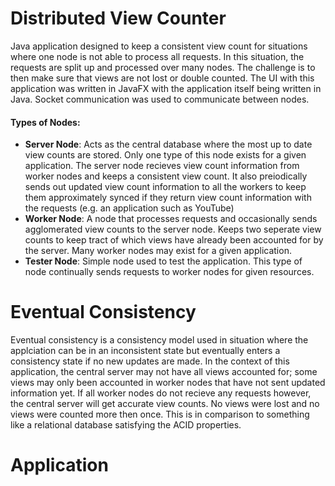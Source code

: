 # Distributed View Counter

Java application designed to keep a consistent view count for situations where one node is not able to process all requests. In this situation, the requests are split up and processed over many nodes. The challenge is to then make sure that views are not lost or double counted. The UI with this application was written in JavaFX with the application itself being written in Java. Socket communication was used to communicate between nodes.
#### Types of Nodes:

 - **Server Node**: Acts as the central database where the most up to date view counts are stored. Only one type of this node exists for a given application. The server node recieves view count information from worker nodes and keeps a consistent view count. It also preiodically sends out updated view count information to all the workers to keep them approximately synced if they return view count information with the requests (e.g. an application such as YouTube)
 - **Worker Node**: A node that processes requests and occasionally sends agglomerated view counts to the server node. Keeps two seperate view counts to keep tract of which views have already been accounted for by the server. Many worker nodes may exist for a given application.
- **Tester Node**: Simple node used to test the application. This type of node continually sends requests to worker nodes for given resources.

# Eventual Consistency

Eventual consistency is a consistency model used in situation where the applciation can be in an inconsistent state but eventually enters a consistency state if no new updates are made. In the context of this application, the central server may not have all views accounted for; some views may only been accounted in worker nodes that have not sent updated information yet. If all worker nodes do not recieve any requests however, the central server will get accurate view counts. No views were lost and no views were counted more then once. This is in comparison to something like a relational database satisfying the ACID properties.

# Application
